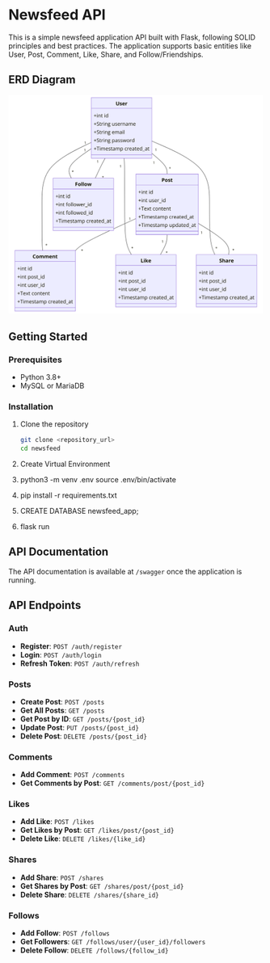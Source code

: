 # Newsfeed API

This is a simple newsfeed application API built with Flask, following SOLID principles and best practices. The application supports basic entities like User, Post, Comment, Like, Share, and Follow/Friendships.

## ERD Diagram

![ERD Diagram](./erd.png)



## Getting Started

### Prerequisites

- Python 3.8+
- MySQL or MariaDB

### Installation

1. Clone the repository
   ```sh
   git clone <repository_url>
   cd newsfeed

2. Create Virtual Environment
3. python3 -m venv .env
source .env/bin/activate
4. pip install -r requirements.txt

5. CREATE DATABASE newsfeed_app;

6. flask run

## API Documentation

The API documentation is available at `/swagger` once the application is running.

## API Endpoints

### Auth

- **Register**: `POST /auth/register`
- **Login**: `POST /auth/login`
- **Refresh Token**: `POST /auth/refresh`

### Posts

- **Create Post**: `POST /posts`
- **Get All Posts**: `GET /posts`
- **Get Post by ID**: `GET /posts/{post_id}`
- **Update Post**: `PUT /posts/{post_id}`
- **Delete Post**: `DELETE /posts/{post_id}`

### Comments

- **Add Comment**: `POST /comments`
- **Get Comments by Post**: `GET /comments/post/{post_id}`

### Likes

- **Add Like**: `POST /likes`
- **Get Likes by Post**: `GET /likes/post/{post_id}`
- **Delete Like**: `DELETE /likes/{like_id}`

### Shares

- **Add Share**: `POST /shares`
- **Get Shares by Post**: `GET /shares/post/{post_id}`
- **Delete Share**: `DELETE /shares/{share_id}`

### Follows

- **Add Follow**: `POST /follows`
- **Get Followers**: `GET /follows/user/{user_id}/followers`
- **Delete Follow**: `DELETE /follows/{follow_id}`
